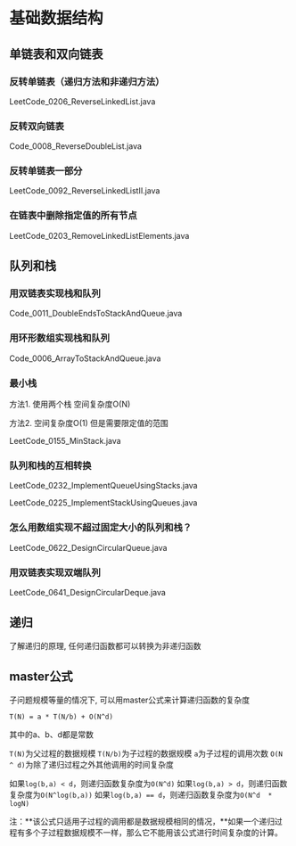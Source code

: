 # 基础数据结构

## 单链表和双向链表

### 反转单链表（递归方法和非递归方法）

LeetCode_0206_ReverseLinkedList.java

### 反转双向链表

Code_0008_ReverseDoubleList.java

### 反转单链表一部分

LeetCode_0092_ReverseLinkedListII.java

### 在链表中删除指定值的所有节点

LeetCode_0203_RemoveLinkedListElements.java

## 队列和栈

### 用双链表实现栈和队列

Code_0011_DoubleEndsToStackAndQueue.java

### 用环形数组实现栈和队列

Code_0006_ArrayToStackAndQueue.java

### 最小栈

方法1. 使用两个栈 空间复杂度O(N)

方法2. 空间复杂度O(1) 但是需要限定值的范围

LeetCode_0155_MinStack.java

### 队列和栈的互相转换

LeetCode_0232_ImplementQueueUsingStacks.java

LeetCode_0225_ImplementStackUsingQueues.java

### 怎么用数组实现不超过固定大小的队列和栈？

LeetCode_0622_DesignCircularQueue.java

### 用双链表实现双端队列

LeetCode_0641_DesignCircularDeque.java

## 递归

了解递归的原理, 任何递归函数都可以转换为非递归函数

## master公式

子问题规模等量的情况下, 可以用master公式来计算递归函数的复杂度

```text
T(N) = a * T(N/b) + O(N^d)
```

其中的a、b、d都是常数

`T(N)`为父过程的数据规模
`T(N/b)`为子过程的数据规模
`a`为子过程的调用次数
`O(N ^ d)`为除了递归过程之外其他调用的时间复杂度

如果`log(b,a) < d`，则递归函数复杂度为`O(N^d)`
如果`log(b,a) > d`，则递归函数复杂度为`O(N^log(b,a))`
如果`log(b,a) == d`，则递归函数复杂度为`O(N^d  * logN)`

注：**该公式只适用子过程的调用都是数据规模相同的情况，**如果一个递归过程有多个子过程数据规模不一样，那么它不能用该公式进行时间复杂度的计算。
